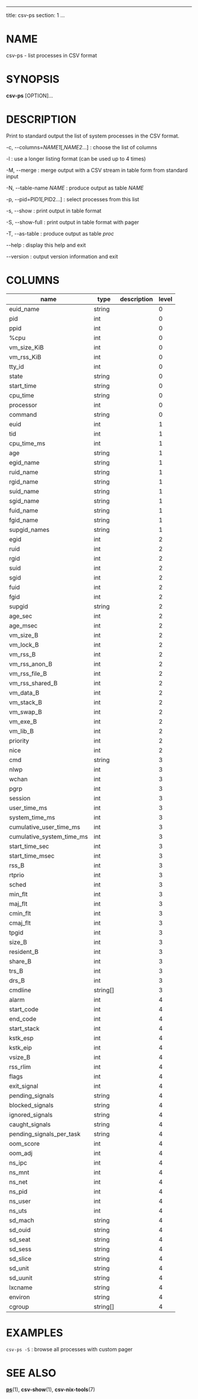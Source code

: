 <!--
SPDX-License-Identifier: BSD-3-Clause
Copyright 2020, Marcin Ślusarz <marcin.slusarz@gmail.com>
-->

---
title: csv-ps
section: 1
...

# NAME #

csv-ps - list processes in CSV format

# SYNOPSIS #

**csv-ps** [OPTION]...

# DESCRIPTION #

Print to standard output the list of system processes in the CSV format.

-c, \--columns=*NAME1*[,*NAME2*...]
:   choose the list of columns

-l
:   use a longer listing format (can be used up to 4 times)

-M, \--merge
:   merge output with a CSV stream in table form from standard input

-N, \--table-name *NAME*
:   produce output as table *NAME*

-p, \--pid=PID1[,PID2...]
:   select processes from this list

-s, \--show
:   print output in table format

-S, \--show-full
:   print output in table format with pager

-T, \--as-table
:   produce output as table *proc*

\--help
:   display this help and exit

\--version
:   output version information and exit

# COLUMNS #

| name                      | type     | description                     | level |
|---------------------------|----------|---------------------------------|-------|
| euid_name                 | string   |                                 | 0     |
| pid                       | int      |                                 | 0     |
| ppid                      | int      |                                 | 0     |
| %cpu                      | int      |                                 | 0     |
| vm_size_KiB               | int      |                                 | 0     |
| vm_rss_KiB                | int      |                                 | 0     |
| tty_id                    | int      |                                 | 0     |
| state                     | string   |                                 | 0     |
| start_time                | string   |                                 | 0     |
| cpu_time                  | string   |                                 | 0     |
| processor                 | int      |                                 | 0     |
| command                   | string   |                                 | 0     |
| euid                      | int      |                                 | 1     |
| tid                       | int      |                                 | 1     |
| cpu_time_ms               | int      |                                 | 1     |
| age                       | string   |                                 | 1     |
| egid_name                 | string   |                                 | 1     |
| ruid_name                 | string   |                                 | 1     |
| rgid_name                 | string   |                                 | 1     |
| suid_name                 | string   |                                 | 1     |
| sgid_name                 | string   |                                 | 1     |
| fuid_name                 | string   |                                 | 1     |
| fgid_name                 | string   |                                 | 1     |
| supgid_names              | string   |                                 | 1     |
| egid                      | int      |                                 | 2     |
| ruid                      | int      |                                 | 2     |
| rgid                      | int      |                                 | 2     |
| suid                      | int      |                                 | 2     |
| sgid                      | int      |                                 | 2     |
| fuid                      | int      |                                 | 2     |
| fgid                      | int      |                                 | 2     |
| supgid                    | string   |                                 | 2     |
| age_sec                   | int      |                                 | 2     |
| age_msec                  | int      |                                 | 2     |
| vm_size_B                 | int      |                                 | 2     |
| vm_lock_B                 | int      |                                 | 2     |
| vm_rss_B                  | int      |                                 | 2     |
| vm_rss_anon_B             | int      |                                 | 2     |
| vm_rss_file_B             | int      |                                 | 2     |
| vm_rss_shared_B           | int      |                                 | 2     |
| vm_data_B                 | int      |                                 | 2     |
| vm_stack_B                | int      |                                 | 2     |
| vm_swap_B                 | int      |                                 | 2     |
| vm_exe_B                  | int      |                                 | 2     |
| vm_lib_B                  | int      |                                 | 2     |
| priority                  | int      |                                 | 2     |
| nice                      | int      |                                 | 2     |
| cmd                       | string   |                                 | 3     |
| nlwp                      | int      |                                 | 3     |
| wchan                     | int      |                                 | 3     |
| pgrp                      | int      |                                 | 3     |
| session                   | int      |                                 | 3     |
| user_time_ms              | int      |                                 | 3     |
| system_time_ms            | int      |                                 | 3     |
| cumulative_user_time_ms   | int      |                                 | 3     |
| cumulative_system_time_ms | int      |                                 | 3     |
| start_time_sec            | int      |                                 | 3     |
| start_time_msec           | int      |                                 | 3     |
| rss_B                     | int      |                                 | 3     |
| rtprio                    | int      |                                 | 3     |
| sched                     | int      |                                 | 3     |
| min_flt                   | int      |                                 | 3     |
| maj_flt                   | int      |                                 | 3     |
| cmin_flt                  | int      |                                 | 3     |
| cmaj_flt                  | int      |                                 | 3     |
| tpgid                     | int      |                                 | 3     |
| size_B                    | int      |                                 | 3     |
| resident_B                | int      |                                 | 3     |
| share_B                   | int      |                                 | 3     |
| trs_B                     | int      |                                 | 3     |
| drs_B                     | int      |                                 | 3     |
| cmdline                   | string[] |                                 | 3     |
| alarm                     | int      |                                 | 4     |
| start_code                | int      |                                 | 4     |
| end_code                  | int      |                                 | 4     |
| start_stack               | int      |                                 | 4     |
| kstk_esp                  | int      |                                 | 4     |
| kstk_eip                  | int      |                                 | 4     |
| vsize_B                   | int      |                                 | 4     |
| rss_rlim                  | int      |                                 | 4     |
| flags                     | int      |                                 | 4     |
| exit_signal               | int      |                                 | 4     |
| pending_signals           | string   |                                 | 4     |
| blocked_signals           | string   |                                 | 4     |
| ignored_signals           | string   |                                 | 4     |
| caught_signals            | string   |                                 | 4     |
| pending_signals_per_task  | string   |                                 | 4     |
| oom_score                 | int      |                                 | 4     |
| oom_adj                   | int      |                                 | 4     |
| ns_ipc                    | int      |                                 | 4     |
| ns_mnt                    | int      |                                 | 4     |
| ns_net                    | int      |                                 | 4     |
| ns_pid                    | int      |                                 | 4     |
| ns_user                   | int      |                                 | 4     |
| ns_uts                    | int      |                                 | 4     |
| sd_mach                   | string   |                                 | 4     |
| sd_ouid                   | string   |                                 | 4     |
| sd_seat                   | string   |                                 | 4     |
| sd_sess                   | string   |                                 | 4     |
| sd_slice                  | string   |                                 | 4     |
| sd_unit                   | string   |                                 | 4     |
| sd_uunit                  | string   |                                 | 4     |
| lxcname                   | string   |                                 | 4     |
| environ                   | string   |                                 | 4     |
| cgroup                    | string[] |                                 | 4     |

# EXAMPLES #

`csv-ps -S`
:   browse all processes with custom pager

# SEE ALSO #

**[ps](http://man7.org/linux/man-pages/man1/ps.1.html)**(1),
**csv-show**(1), **csv-nix-tools**(7)
